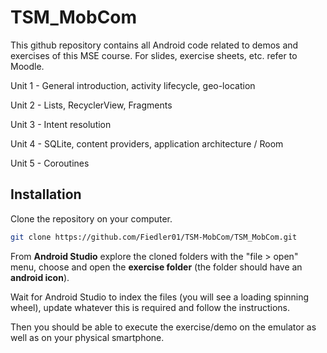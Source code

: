 # TSM_MobCom

This github repository contains all Android code related to demos and exercises of this MSE course. For slides, exercise sheets, etc. refer to Moodle.

Unit 1 - General introduction, activity lifecycle, geo-location

Unit 2 - Lists, RecyclerView, Fragments

Unit 3 - Intent resolution 

Unit 4 - SQLite, content providers, application architecture / Room

Unit 5 - Coroutines

## Installation

Clone the repository on your computer.

```bash
git clone https://github.com/Fiedler01/TSM-MobCom/TSM_MobCom.git
```

From **Android Studio** explore the cloned folders with the "file > open" menu, choose and open the **exercise folder** (the folder should have an **android icon**).

Wait for Android Studio to index the files (you will see a loading spinning wheel), update whatever this is required and follow the instructions.

Then you should be able to execute the exercise/demo on the emulator as well as on your physical smartphone.
